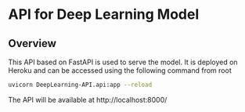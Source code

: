 # API for Deep Learning Model

## Overview

This API based on FastAPI is used to serve the model. It is deployed on Heroku and can be accessed using the
following command from root

```bash
uvicorn DeepLearning-API.api:app --reload
```

The API will be available at http://localhost:8000/